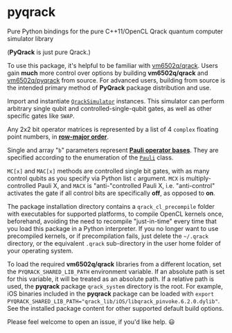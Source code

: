 # pyqrack
Pure Python bindings for the pure C++11/OpenCL Qrack quantum computer simulator library

(**PyQrack** is just pure Qrack.)

To use this package, it's helpful to be familiar with [vm6502q/qrack](https://github.com/vm6502q/qrack). Users gain **much** more control over options by building **vm6502q/qrack** and [vm6502q/pyqrack](https://github.com/vm6502q/pyqrack) from source. For advanced users, building from source is the intended primary method of **PyQrack** package distribution and use.

Import and instantiate [`QrackSimulator`](https://github.com/vm6502q/pyqrack/blob/main/pyqrack/qrack_simulator.py) instances. This simulator can perform arbitrary single qubit and controlled-single-qubit gates, as well as other specific gates like `SWAP`.

Any 2x2 bit operator matrices is represented by a list of 4 `complex` floating point numbers, in [**row-major order**](https://en.wikipedia.org/wiki/Row-_and_column-major_order).

Single and array "`b`" parameters represent [**Pauli operator bases**](https://en.wikipedia.org/wiki/Pauli_matrices). They are specified according to the enumeration of the [`Pauli`](https://github.com/vm6502q/pyqrack/blob/main/pyqrack/pauli.py) class.

`MC[x]` and `MAC[x]` methods are controlled single bit gates, with as many control qubits as you specify via Python list `c` argument. `MCX` is multiply-controlled Pauli X, and `MACX` is "anti-"controlled Pauli X, i.e. "anti-control" activates the gate if all control bits are specifically **off**, as opposed to **on**.

The package installation directory contains a `qrack_cl_precompile` folder with executables for supported platforms, to compile OpenCL kernels once, beforehand, avoiding the need to recompile "just-in-time" every time that you load this package in a Python interpreter. If you no longer want to use precompiled kernels, or if precompilation fails, just delete the `~/.qrack` directory, or the equivalent `.qrack` sub-directory in the user home folder of your operating system.

To load the required **vm6502q/qrack** libraries from a different location, set the `PYQRACK_SHARED_LIB_PATH` environment variable. If an absolute path is set for this variable, it will be treated as an absolute path. If a relative path is used, the **pyqrack** package `qrack_system` directory is the root. For example, iOS binaries included in the **pyqrack** package can be loaded with `export PYQRACK_SHARED_LIB_PATH="qrack_lib/iOS/libqrack_pinvoke.6.2.0.dylib"`. See the installed package content for other supported default build options.

Please feel welcome to open an issue, if you'd like help. 😃
